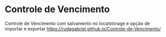 # Controle de Vencimento
 Controle de Vencimento com salvamento no localstorage e opção de importar e exportar
 https://rudagabriel.github.io/Controle-de-Vencimento/
